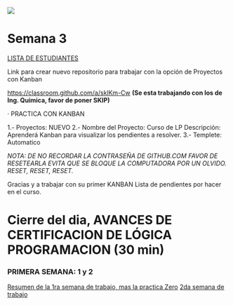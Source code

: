 ![](http://tectijuana.edu.mx/wp-content/uploads/2014/11/Heading-Ing-en-nanotecnologia-2048x672.png)

# Semana 3

[LISTA DE ESTUDIANTES](students.md)


Link para crear nuevo repositorio para trabajar con la opción de Proyectos con Kanban

https://classroom.github.com/a/sklKm-Cw   **(Se esta trabajando con los de Ing. Quimica, favor de poner SKIP)**

· PRACTICA CON KANBAN

1.- Proyectos: NUEVO
2.- Nombre del Proyecto:  Curso de LP
    Descripción:  Aprenderá Kanban para visualizar los pendientes a resolver.
3.- Templete: Automatico  


_NOTA: DE NO RECORDAR LA CONTRASEÑA DE GITHUB.COM FAVOR DE RESETEARLA EVITA QUE SE BLOQUE LA COMPUTADORA POR UN OLVIDO.
RESET, RESET, RESET._

Gracias y a trabajar con su primer KANBAN
Lista de pendientes por hacer en el curso.

# Cierre del dia, AVANCES DE CERTIFICACION DE LÓGICA PROGRAMACION (30 min)


### PRIMERA SEMANA: 1 y 2
[Resumen de la 1ra semana de trabajo, mas la practica Zero](Introduccion.md)
[2da semana de trabajo](semana2.md)



